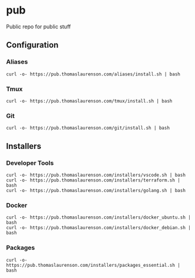 # pub

Public repo for public stuff

## Configuration

### Aliases

```
curl -o- https://pub.thomaslaurenson.com/aliases/install.sh | bash
```

### Tmux

```
curl -o- https://pub.thomaslaurenson.com/tmux/install.sh | bash
```

### Git

```
curl -o- https://pub.thomaslaurenson.com/git/install.sh | bash
```


## Installers

### Developer Tools

```
curl -o- https://pub.thomaslaurenson.com/installers/vscode.sh | bash
curl -o- https://pub.thomaslaurenson.com/installers/terraform.sh | bash
curl -o- https://pub.thomaslaurenson.com/installers/golang.sh | bash
```

### Docker

```
curl -o- https://pub.thomaslaurenson.com/installers/docker_ubuntu.sh | bash
curl -o- https://pub.thomaslaurenson.com/installers/docker_debian.sh | bash
```

### Packages

```
curl -o- https://pub.thomaslaurenson.com/installers/packages_essential.sh | bash
```
